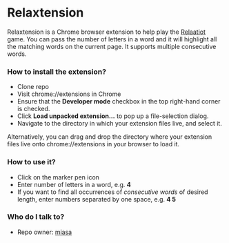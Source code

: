 # Relaxtension #

Relaxtension is a Chrome browser extension to help play the [Relaatiot](http://hyotynen.iki.fi/relaatiot/) game. You can pass the number of letters in a word and it will highlight all the matching words on the current page. It supports multiple consecutive words.

### How to install the extension? ###

* Clone repo
* Visit chrome://extensions in Chrome
* Ensure that the **Developer mode** checkbox in the top right-hand corner is checked.
* Click **Load unpacked extension…** to pop up a file-selection dialog.
* Navigate to the directory in which your extension files live, and select it.

Alternatively, you can drag and drop the directory where your extension files live onto chrome://extensions in your browser to load it.

### How to use it? ###

* Click on the marker pen icon
* Enter number of letters in a word, e.g. **4**
* If you want to find all occurrences of *consecutive words* of desired length, enter numbers separated by one space, e.g. **4 5**

### Who do I talk to? ###

* Repo owner: [miasa](https://bitbucket.org/miasa)